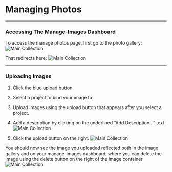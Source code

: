 # Managing Photos

<hr>

### Accessing The Manage-Images Dashboard

To access the manage photos page, first go to the photo gallery:
![Main Collection](/assets/doc/gallery.png)

That redirects here:
![Main Collection](/assets/doc/manageimagepage.png)

<hr>

### Uploading Images

1. Click the blue upload button.

2. Select a project to bind your image to

3. Upload images using the upload button that appears after you select a project.

4. Add a description by clicking on the underlined “Add Description…” text
   ![Main Collection](/assets/doc/imagedesc.png)

5. Click the upload button on the right.
   ![Main Collection](/assets/doc/uploadimage.png)

You should now see the image you uploaded reflected both in the image gallery and on your manage-images dashboard, where you can delete the image using the delete button on the right of the image container.
![Main Collection](/assets/doc/deleteimage.png)
